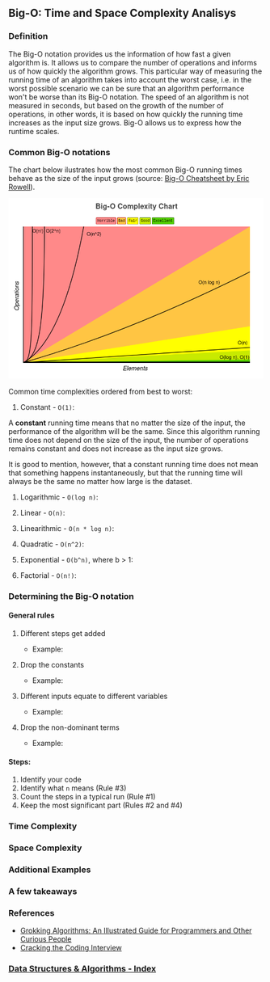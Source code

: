 ## Big-O: Time and Space Complexity Analisys

### Definition

The Big-O notation provides us the information of how fast a given algorithm is. It allows us to compare the number of operations and informs us of how quickly the algorithm grows. This particular way of measuring the running time of an algorithm takes into account the worst case, i.e. in the worst possible scenario we can be sure that an algorithm performance won't be worse than its Big-O notation. The speed of an algorithm is not measured in seconds, but based on the growth of the number of operations, in other words, it is based on how quickly the running time increases as the input size grows. Big-O allows us to express how the runtime scales.

### Common Big-O notations

The chart below ilustrates how the most common Big-O running times behave as the size of the input grows (source: [Big-O Cheatsheet by Eric Rowell](https://www.bigocheatsheet.com/)).

![Big-O Chart](../resources/img/bigochart.png)

Common time complexities ordered from best to worst:

1. Constant - `O(1)`:

A **constant** running time means that no matter the size of the input, the performance of the algorithm will be the same. Since this algorithm running time does not depend on the size of the input, the number of operations remains constant and does not increase as the input size grows.

It is good to mention, however, that a constant running time does not mean that something happens instantaneously, but that the running time will always be the same no matter how large is the dataset.

1. Logarithmic - `O(log n)`:

2. Linear - `O(n)`:

3. Linearithmic - `O(n * log n)`:

4. Quadratic - `O(n^2)`:

5. Exponential - `O(b^n)`, where b > 1:

6. Factorial - `O(n!)`:

### Determining the Big-O notation

#### General rules

1. Different steps get added

   - Example:

2. Drop the constants

   - Example:

3. Different inputs equate to different variables

   - Example:

4. Drop the non-dominant terms
   - Example:

#### Steps:

1. Identify your code
2. Identify what `n` means (Rule #3)
3. Count the steps in a typical run (Rule #1)
4. Keep the most significant part (Rules #2 and #4)

### Time Complexity

### Space Complexity

### Additional Examples

### A few takeaways

### References

- [Grokking Algorithms: An Illustrated Guide for Programmers and Other Curious People](https://www.manning.com/books/grokking-algorithms)
- [Cracking the Coding Interview](https://www.crackingthecodinginterview.com/)

### [Data Structures & Algorithms - Index](../README.md)
